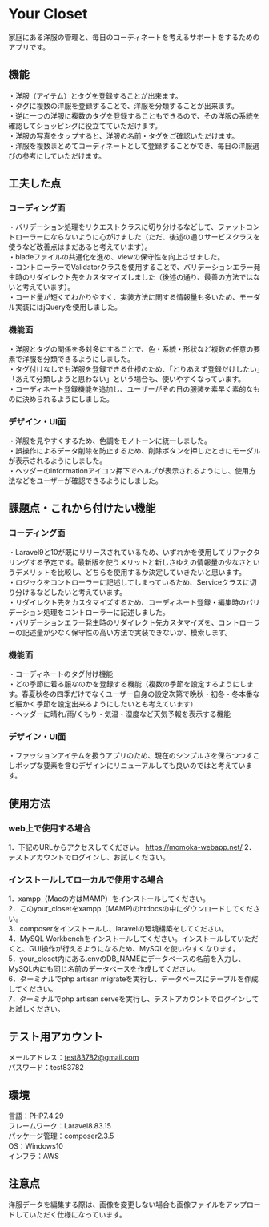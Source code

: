# Your Closet
家庭にある洋服の管理と、毎日のコーディネートを考えるサポートをするためのアプリです。  

## 機能

・洋服（アイテム）とタグを登録することが出来ます。  
・タグに複数の洋服を登録することで、洋服を分類することが出来ます。  
・逆に一つの洋服に複数のタグを登録することもできるので、その洋服の系統を確認してショッピングに役立てていただけます。  
・洋服の写真をタップすると、洋服の名前・タグをご確認いただけます。  
・洋服を複数まとめてコーディネートとして登録することができ、毎日の洋服選びの参考にしていただけます。  

## 工夫した点

### コーディング面

・バリデーション処理をリクエストクラスに切り分けるなどして、ファットコントローラーにならないように心がけました（ただ、後述の通りサービスクラスを使うなど改善点はまだあると考えています）。  
・bladeファイルの共通化を進め、viewの保守性を向上させました。  
・コントローラーでValidatorクラスを使用することで、バリデーションエラー発生時のリダイレクト先をカスタマイズしました（後述の通り、最善の方法ではないと考えています）。  
・コード量が短くてわかりやすく、実装方法に関する情報量も多いため、モーダル実装にはjQueryを使用しました。 

### 機能面

・洋服とタグの関係を多対多にすることで、色・系統・形状など複数の任意の要素で洋服を分類できるようにしました。  
・タグ付けなしでも洋服を登録できる仕様のため、「とりあえず登録だけしたい」「あえて分類しようと思わない」という場合も、使いやすくなっています。  
・コーディネート登録機能を追加し、ユーザーがその日の服装を素早く素的なものに決められるようにしました。  

### デザイン・UI面

・洋服を見やすくするため、色調をモノトーンに統一しました。  
・誤操作によるデータ削除を防止するため、削除ボタンを押したときにモーダルが表示されるようにしました。  
・ヘッダーのinformationアイコン押下でヘルプが表示されるようにし、使用方法などをユーザーが確認できるようにしました。  

## 課題点・これから付けたい機能

### コーディング面

・Laravel9と10が既にリリースされているため、いずれかを使用してリファクタリングする予定です。最新版を使うメリットと新しさゆえの情報量の少なさというデメリットを比較し、どちらを使用するか決定していきたいと思います。  
・ロジックをコントローラーに記述してしまっているため、Serviceクラスに切り分けるなどしたいと考えています。  
・リダイレクト先をカスタマイズするため、コーディネート登録・編集時のバリデーション処理をコントローラーに記述しました。  
・バリデーションエラー発生時のリダイレクト先カスタマイズを、コントローラーの記述量が少なく保守性の高い方法で実装できないか、模索します。  

### 機能面

・コーディネートのタグ付け機能  
・どの季節に着る服なのかを登録する機能（複数の季節を設定するようにします。春夏秋冬の四季だけでなくユーザー自身の設定次第で晩秋・初冬・冬本番など細かく季節を設定出来るようにしたいとも考えています）  
・ヘッダーに晴れ/雨/くもり・気温・湿度など天気予報を表示する機能  

### デザイン・UI面

・ファッションアイテムを扱うアプリのため、現在のシンプルさを保ちつつすこしポップな要素を含むデザインにリニューアルしても良いのではと考えています。  

## 使用方法

### web上で使用する場合

1．下記のURLからアクセスしてください。
https://momoka-webapp.net/
2．テストアカウントでログインし、お試しください。

### インストールしてローカルで使用する場合

1．xampp（Macの方はMAMP）をインストールしてください。  
2．このyour_closetをxampp（MAMP)のhtdocsの中にダウンロードしてください。  
3．composerをインストールし、laravelの環境構築をしてください。  
4．MySQL Workbenchをインストールしてください。インストールしていただくと、GUI操作が行えるようになるため、MySQLを使いやすくなります。  
5．your_closet内にある.envのDB_NAMEにデータベースの名前を入力し、MySQL内にも同じ名前のデータベースを作成してください。  
6．ターミナルでphp artisan migrateを実行し、データベースにテーブルを作成してください。  
7．ターミナルでphp artisan serveを実行し、テストアカウントでログインしてお試しください。  

## テスト用アカウント

メールアドレス：test83782@gmail.com  
パスワード：test83782  

## 環境

言語：PHP7.4.29   
フレームワーク：Laravel8.83.15  
パッケージ管理：composer2.3.5  
OS：Windows10  
インフラ：AWS  

## 注意点

洋服データを編集する際は、画像を変更しない場合も画像ファイルをアップロードしていただく仕様になっています。  
